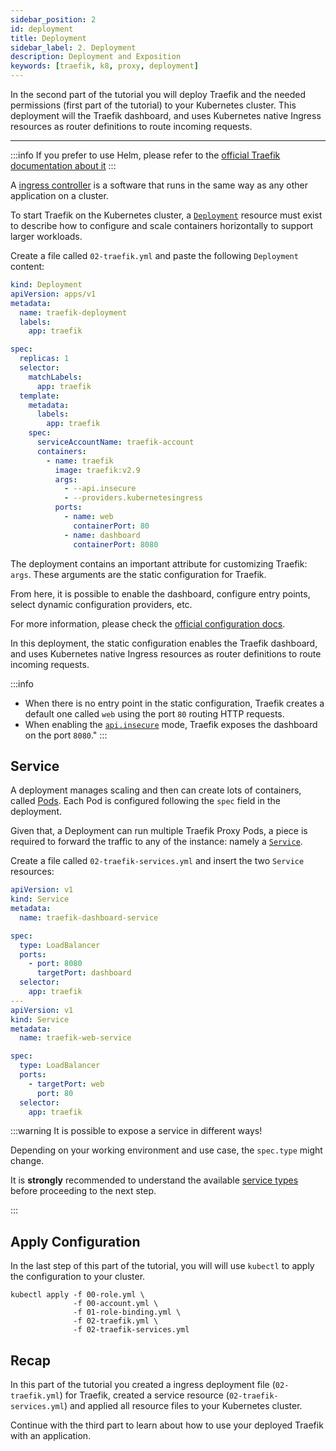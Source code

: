 ```yaml
---
sidebar_position: 2
id: deployment
title: Deployment
sidebar_label: 2. Deployment
description: Deployment and Exposition
keywords: [traefik, k8, proxy, deployment]
---
```


In the second part of the tutorial you will deploy Traefik and the needed permissions (first part of the tutorial) to your Kubernetes cluster.
This deployment will the Traefik dashboard, and uses Kubernetes native Ingress resources as router definitions to route incoming requests.

---

:::info
If you prefer to use Helm, please refer to the [official Traefik documentation about it](https://doc.traefik.io/traefik/getting-started/install-traefik/#use-the-helm-chart "Link to official Traefik docs about Helm")
:::

A [ingress controller](https://traefik.io/glossary/kubernetes-ingress-and-ingress-controller-101/#what-is-a-kubernetes-ingress-controller)
is a software that runs in the same way as any other application on a cluster.

To start Traefik on the Kubernetes cluster,
a [`Deployment`](https://kubernetes.io/docs/reference/kubernetes-api/workload-resources/deployment-v1/) resource must exist to describe how to configure
and scale containers horizontally to support larger workloads.

Create a file called `02-traefik.yml` and paste the following `Deployment` content:

```yaml tab="02-traefik.yml"
kind: Deployment
apiVersion: apps/v1
metadata:
  name: traefik-deployment
  labels:
    app: traefik

spec:
  replicas: 1
  selector:
    matchLabels:
      app: traefik
  template:
    metadata:
      labels:
        app: traefik
    spec:
      serviceAccountName: traefik-account
      containers:
        - name: traefik
          image: traefik:v2.9
          args:
            - --api.insecure
            - --providers.kubernetesingress
          ports:
            - name: web
              containerPort: 80
            - name: dashboard
              containerPort: 8080
```

The deployment contains an important attribute for customizing Traefik: `args`.
These arguments are the static configuration for Traefik.

From here, it is possible to enable the dashboard, configure entry points, select dynamic configuration providers, etc.

For more information, please check the [official configuration docs](https://doc.traefik.io/traefik/reference/static-configuration/cli/ "Link to official static CLI docs").

In this deployment, the static configuration enables the Traefik dashboard, and uses Kubernetes native Ingress resources as router definitions to route incoming requests.

:::info

- When there is no entry point in the static configuration, Traefik creates a default one called `web` using the port `80` routing HTTP requests.
- When enabling the [`api.insecure`](../../operations/api/#insecure) mode, Traefik exposes the dashboard on the port `8080`."
:::

## Service

A deployment manages scaling and then can create lots of containers, called [Pods](https://kubernetes.io/docs/concepts/workloads/pods/).
Each Pod is configured following the `spec` field in the deployment.

Given that, a Deployment can run multiple Traefik Proxy Pods, a piece is required to forward the traffic to any of the instance:
namely a [`Service`](https://kubernetes.io/docs/concepts/services-networking/service/ "Link to Kubernetes docs about services").

Create a file called `02-traefik-services.yml` and insert the two `Service` resources:

```yaml tab="02-traefik-services.yml"
apiVersion: v1
kind: Service
metadata:
  name: traefik-dashboard-service

spec:
  type: LoadBalancer
  ports:
    - port: 8080
      targetPort: dashboard
  selector:
    app: traefik
---
apiVersion: v1
kind: Service
metadata:
  name: traefik-web-service

spec:
  type: LoadBalancer
  ports:
    - targetPort: web
      port: 80
  selector:
    app: traefik
```

:::warning
It is possible to expose a service in different ways!

Depending on your working environment and use case, the `spec.type` might change.

<!-- markdownlint-disable -->
It is **strongly** recommended to understand the available [service types](https://kubernetes.io/docs/concepts/services-networking/service/#publishing-services-service-types "Link to Kubernetes doc about service types") before proceeding to the next step.
<!-- markdownlint-enable -->
:::

## Apply Configuration

In the last step of this part of the tutorial, you will will use `kubectl` to apply the configuration to your cluster.

```shell
kubectl apply -f 00-role.yml \
              -f 00-account.yml \
              -f 01-role-binding.yml \
              -f 02-traefik.yml \
              -f 02-traefik-services.yml
````

## Recap

In this part of the tutorial you created a ingress deployment file (`02-traefik.yml`) for Traefik, created a service resource (`02-traefik-services.yml`) and applied
all resource files to your Kubernetes cluster.

Continue with the third part to learn about how to use your deployed Traefik with an application.